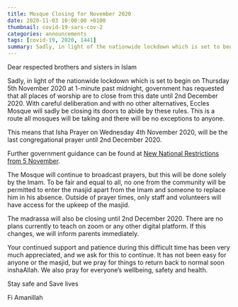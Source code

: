 ```yaml
---
title: Mosque Closing for November 2020
date: 2020-11-03 10:00:00 +0100
thumbnail: covid-19-sars-cov-2
categories: announcements
tags: [covid-19, 2020, 1441]
summary: Sadly, in light of the nationwide lockdown which is set to begin on Thursday 5th November 2020 at 1-minute past midnight, government has requested that all places of worship are to close from this date until 2nd December 2020. With careful deliberation and with no other alternatives, Eccles Mosque will sadly be closing its doors to abide by these rules. This is a route all mosques will be taking and there will be no exceptions to anyone.
---
```


Dear respected brothers and sisters in Islam

Sadly, in light of the nationwide lockdown which is set to begin on Thursday 5th November 2020 at 1-minute past midnight, government has requested that all places of worship are to close from this date until 2nd December 2020. With careful deliberation and with no other alternatives, Eccles Mosque will sadly be closing its doors to abide by these rules. This is a route all mosques will be taking and there will be no exceptions to anyone.

This means that Isha Prayer on Wednesday 4th November 2020, will be the last congregational  prayer until 2nd December 2020.

Further government guidance can be found at [New National Restrictions from 5 November](https://www.gov.uk/guidance/new-national-restrictions-from-5-november).

The Mosque will continue to broadcast prayers, but this will be done solely by the Imam. To be fair and equal to all, no one from the community will be permitted to enter the masjid apart from the Imam and someone to replace him in his absence. Outside of prayer times, only staff and volunteers will have access for the upkeep of the masjid.

The madrassa will also be closing until 2nd December 2020. There are no plans currently to teach on zoom or any other digital platform. If this changes, we will inform parents immediately.

Your continued support and patience during this difficult time has been very much appreciated, and we ask for this to continue. It has not been easy for anyone or the masjid, but we pray for things to  return back to normal soon inshaAllah. We also pray for everyone’s wellbeing, safety and health.

Stay safe and Save lives

Fi Amanillah 
